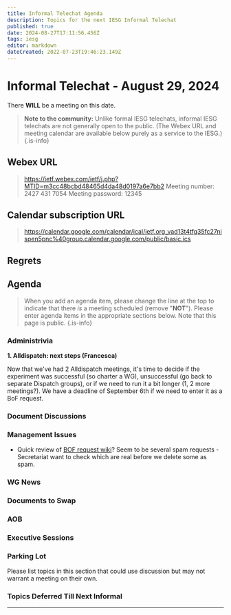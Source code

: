 ```yaml
---
title: Informal Telechat Agenda
description: Topics for the next IESG Informal Telechat
published: true
date: 2024-08-27T17:11:56.456Z
tags: iesg
editor: markdown
dateCreated: 2022-07-23T19:46:23.149Z
---
```


# Informal Telechat - August 29, 2024

 There **WILL** be a meeting on this date.

> **Note to the community:** Unlike formal IESG telechats, informal IESG telechats are not generally open to the public. (The Webex URL and meeting calendar are available below purely as a service to the IESG.)
{.is-info}

## Webex URL

> https://ietf.webex.com/ietf/j.php?MTID=m3cc48bcbd48465d4da48d0197a6e7bb2
Meeting number: 2427 431 7054
Meeting password: 12345 


## Calendar subscription URL

> https://calendar.google.com/calendar/ical/ietf.org_vad13t4tfg35fc27nispen5pnc%40group.calendar.google.com/public/basic.ics


## Regrets


## Agenda

> When you add an agenda item, please change the line at the top to indicate that there *is* a meeting scheduled (remove "**NOT**"). Please enter agenda items in the appropriate sections below.
Note that this page is public.
{.is-info}

### Administrivia

**1. Alldispatch: next steps (Francesca)**

Now that we've had 2 Alldispatch meetings, it's time to decide if the experiment was successful (so charter a WG), unsuccessful (go back to separate Dispatch groups), or if we need to run it a bit longer (1, 2 more meetings?). We have a deadline of September 6th if we need to enter it as a BoF request.

### Document Discussions

### Management Issues
- Quick review of [BOF request wiki](https://datatracker.ietf.org/doc/bof-requests)? Seem to be several spam requests - Secretariat want to check which are real before we delete some as spam. 

### WG News 

### Documents to Swap 

### AOB

### Executive Sessions


### Parking Lot
Please list topics in this section that could use discussion but may not warrant a meeting on their own. 

### Topics Deferred Till Next Informal 

-------


